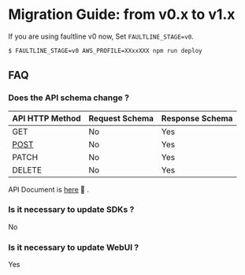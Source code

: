 # Migration Guide: from v0.x to v1.x

If you are using faultline v0 now, Set `FAULTLINE_STAGE=v0`.

```sh
$ FAULTLINE_STAGE=v0 AWS_PROFILE=XXxxXXX npm run deploy
```

## FAQ

### Does the API schema change ?

| API HTTP Method | Request Schema | Response Schema |
| --- | --- | --- |
| GET | No | Yes |
| [POST](https://github.com/faultline/faultline/blob/master/docs/api.md#post-projectsprojecterrors) | No | Yes |
| PATCH | No | Yes |
| DELETE | No | Yes |

API Document is [here](api.md) :book: .

### Is it necessary to update SDKs ?

No

### Is it necessary to update WebUI ?

Yes
